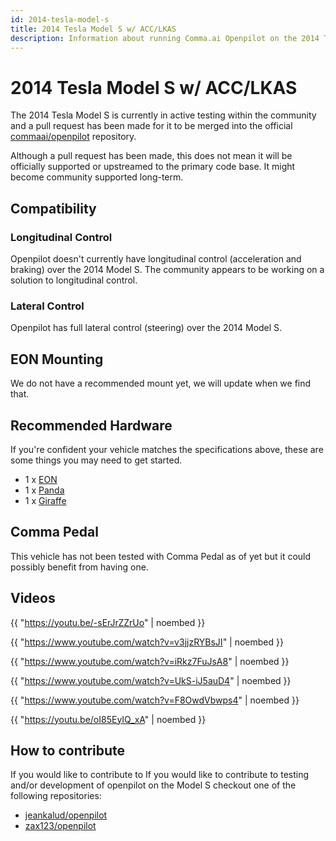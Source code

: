 ```yaml
---
id: 2014-tesla-model-s
title: 2014 Tesla Model S w/ ACC/LKAS
description: Information about running Comma.ai Openpilot on the 2014 Tesla Model S w/ ACC/LKAS
---
```

# 2014 Tesla Model S w/ ACC/LKAS

The 2014 Tesla Model S is currently in active testing within the community 
and a pull request has been made for it to be merged into the official [commaai/openpilot](https://github.com/commaai/openpilot) repository.

Although a pull request has been made, this does not mean it will be officially supported or upstreamed to the primary code base.
It might become community supported long-term.

## Compatibility

### Longitudinal Control

Openpilot doesn't currently have longitudinal control (acceleration and braking) over the 2014 Model S.
The community appears to be working on a solution to longitudinal control.

### Lateral Control

Openpilot has full lateral control (steering) over the 2014 Model S.

## EON Mounting

We do not have a recommended mount yet, we will update when we find that.

## Recommended Hardware

If you're confident your vehicle matches the specifications above, these are some things you may need to get started.

* 1 x [EON](/hardware/eon/)
* 1 x [Panda](/hardware/panda/)
* 1 x [Giraffe](/hardware/giraffe/)

## Comma Pedal

This vehicle has not been tested with Comma Pedal as of yet but it could possibly benefit from having one.


## Videos

{{ "https://youtu.be/-sErJrZZrUo" | noembed }}


{{ "https://www.youtube.com/watch?v=v3jjzRYBsJI" | noembed }}


{{ "https://www.youtube.com/watch?v=iRkz7FuJsA8" | noembed }}


{{ "https://www.youtube.com/watch?v=UkS-iJ5auD4" | noembed }}


{{ "https://www.youtube.com/watch?v=F8OwdVbwps4" | noembed }}


{{ "https://youtu.be/oI85EyIQ_xA" | noembed }}


## How to contribute

If you would like to contribute to If you would like to contribute to testing and/or development of openpilot on the Model S checkout one of the following repositories:

- [jeankalud/openpilot](https://github.com/jeankalud/openpilot)
- [zax123/openpilot](https://github.com/zax123/openpilot)
